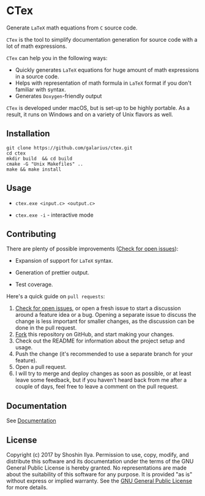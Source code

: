 # CTex  

Generate `LaTeX` math equations from `C` source code.

`CTex` is the tool to simplify documentation generation for source code with a lot of math expressions.  

`CTex` can help you in the following ways:  

* Quickly generates `LaTeX` equations for huge amount of math expressions in a source code.  
* Helps with representation of math formula in `LaTeX` format if you don't familiar with syntax.
* Generates `Doxygen`-friendly output

`CTex` is developed under macOS, but is set-up to be highly portable. As a result, it runs on Windows and  on a variety of Unix flavors as well.

## Installation

```
git clone https://github.com/galarius/ctex.git
cd ctex
mkdir build  && cd build
cmake -G "Unix Makefiles" ..
make && make install
```

## Usage

* `ctex.exe <input.c> <output.c>`  

* `ctex.exe -i` - interactive mode

## Contributing

There are plenty of possible improvements ([Check for open issues](https://github.com/galarius/ctex/issues)):

* Expansion of support for `LaTeX` syntax.  

* Generation of prettier output.  

* Test coverage.  

Here's a quick guide on `pull requests`:

1. [Check for open issues](https://github.com/galarius/ctex/issues), or
   open a fresh issue to start a discussion around a feature idea or a bug.
   Opening a separate issue to discuss the change is less important for smaller
   changes, as the discussion can be done in the pull request.  
2. [Fork](https://github.com/galarius/ctex.git) this repository on GitHub, and start making your changes.
3. Check out the README for information about the project setup and usage.
3. Push the change (it's recommended to use a separate branch for your feature).
4. Open a pull request.
5. I will try to merge and deploy changes as soon as possible, or at least leave
   some feedback, but if you haven't heard back from me after a couple of days,
   feel free to leave a comment on the pull request.

## Documentation 

See [Documentation](https://galarius.github.io/ctex/static/doc/index.html)

## License

Copyright (c) 2017 by Shoshin Ilya.
Permission to use, copy, modify, and distribute this software and its documentation under the terms of the GNU General Public License is hereby granted. No representations are made about the suitability of this software for any purpose. It is provided "as is" without express or implied warranty. See the [GNU General Public License](http://www.gnu.org/licenses/gpl.html) for more details.